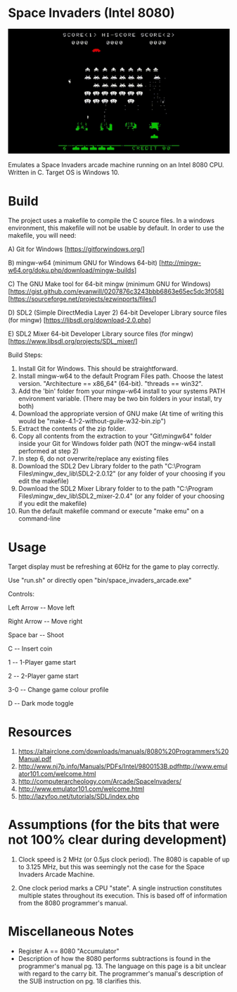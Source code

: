 # Space Invaders (Intel 8080)

![Gameplay Demo](gameplay_demo.gif)

Emulates a Space Invaders arcade machine running on an Intel 8080 CPU. Written in C.
Target OS is Windows 10.

# Build
The project uses a makefile to compile the C source files. 
In a windows environment, this makefile will not be usable by default. 
In order to use the makefile, you will need: 

A) Git for Windows [https://gitforwindows.org/]

B) mingw-w64 (minimum GNU for Windows 64-bit) [http://mingw-w64.org/doku.php/download/mingw-builds]

C) The GNU Make tool for 64-bit mingw (minimum GNU for Windows) [https://gist.github.com/evanwill/0207876c3243bbb6863e65ec5dc3f058] [https://sourceforge.net/projects/ezwinports/files/]

D) SDL2 (Simple DirectMedia Layer 2) 64-bit Developer Library source files (for mingw) [https://libsdl.org/download-2.0.php]

E) SDL2 Mixer 64-bit Developer Library source files (for mingw) [https://www.libsdl.org/projects/SDL_mixer/]

Build Steps:
1) Install Git for Windows. This should be straightforward.
2) Install mingw-w64 to the default Program Files path. Choose the latest version. "Architecture == x86_64" (64-bit). "threads == win32".
3) Add the 'bin' folder from your mingw-w64 install to your systems PATH environment variable. (There may be two bin folders in your install, try both)
4) Download the appropriate version of GNU make (At time of writing this would be "make-4.1-2-without-guile-w32-bin.zip")
5) Extract the contents of the zip folder.
6) Copy all contents from the extraction to your "Git\mingw64\" folder inside your Git for Windows folder path (NOT the mingw-w64 install performed at step 2)
7) In step 6, do not overwrite/replace any existing files
8) Download the SDL2 Dev Library folder to the path "C:\Program Files\mingw_dev_lib\SDL2-2.0.12" (or any folder of your choosing if you edit the makefile)
9) Download the SDL2 Mixer Library folder to to the path "C:\Program Files\mingw_dev_lib\SDL2_mixer-2.0.4" (or any folder of your choosing if you edit the makefile)
10) Run the default makefile command or execute "make emu" on a command-line

# Usage
Target display must be refreshing at 60Hz for the game to play correctly.

Use "run.sh" or directly open "bin/space_invaders_arcade.exe"

Controls:

Left Arrow -- Move left

Right Arrow -- Move right

Space bar -- Shoot

C -- Insert coin

1 -- 1-Player game start

2 -- 2-Player game start

3-0 -- Change game colour profile

D -- Dark mode toggle
# Resources
1) https://altairclone.com/downloads/manuals/8080%20Programmers%20Manual.pdf
2) http://www.nj7p.info/Manuals/PDFs/Intel/9800153B.pdfhttp://www.emulator101.com/welcome.html
3) http://computerarcheology.com/Arcade/SpaceInvaders/
4) http://www.emulator101.com/welcome.html
5) http://lazyfoo.net/tutorials/SDL/index.php

# Assumptions (for the bits that were not 100% clear during development)
1) Clock speed is 2 MHz (or 0.5μs clock period). The 8080 is capable of up to 3.125 MHz, but this was seemingly not 
the case for the Space Invaders Arcade Machine.

2) One clock period marks a CPU "state". A single instruction constitutes multiple states throughout its execution.
This is based off of information from the 8080 programmer's manual.

# Miscellaneous Notes
- Register A == 8080 "Accumulator"
- Description of how the 8080 performs subtractions is found in the programmer's manual pg. 13.
The language on this page is a bit unclear with regard to the carry bit. The programmer's manual's
description of the SUB instruction on pg. 18 clarifies this. 
